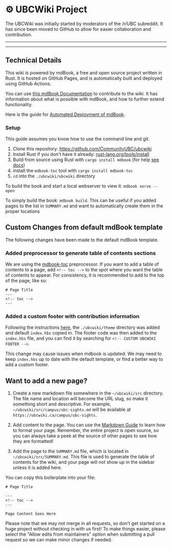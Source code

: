 # ⚙️ UBCWiki Project

The UBCWiki was initially started by moderators of the /r/UBC subreddit. It has since been moved to GitHub to allow for easier collaboration and contribution.

---
<!-- toc -->
---

## Technical Details

This wiki is powered by mdBook, a free and open source project written in Rust. It is hosted on GitHub Pages, and is automatically built and deployed using GitHub Actions.

You can use [this mdBook Documentation](https://rust-lang.github.io/mdBook/index.html) to contribute to the wiki. It has information about what is possible with mdBook, and how to further extend functionality.

Here is the guide for [Automated Deployment of mdBook](https://github.com/rust-lang/mdBook/wiki/Automated-Deployment%3A-GitHub-Actions).

### Setup

This guide assumes you know how to use the command line and git.

1. Clone this repository: https://github.com/CommunityUBC/ubcwiki
2. Install Rust if you don't have it already: [rust-lang.org/tools/install](https://www.rust-lang.org/tools/install)
3. Build from source using Rust with `cargo install mdbook` (for help [see docs](https://rust-lang.github.io/mdBook/guide/installation.html))
4. install the `mdbook-toc` tool with `cargo install mdbook-toc`
5. `cd` into the `./ubcwiki/ubcwiki` directory

To build the book and start a local webserver to view it: `mdbook serve --open`

To simply build the book: `mdbook build`. This can be useful if you added pages to the list in `SUMMARY.md` and want to automatically create them in the proper locations 

## Custom Changes from default mdBook template

The following changes have been made to the default mdBook template.

### Added preprocessor to generate table of contents sections

We are using the [mdbook-toc](https://github.com/badboy/mdbook-toc) preprocessor. If you want to add a table of contents to a page, add `<!-- toc -->` to the spot where you want the table of contents to appear. For consistency, it is recommended to add to the top of the page, like so:

```
# Page Title
---
<!-- toc -->
---
```

### Added a custom footer with contribution information
Following the instructions [here](https://rust-lang.github.io/mdBook/format/theme/index.html), the `./ubcwiki/theme` directory was added and default `index.hbs` copied in. The footer code was then added to the `index.hbs` file, and you can find it by searching for `<!-- CUSTOM UBCWIKI FOOTER -->`.

This change may cause issues when mdbook is updated. We may need to keep `index.hbs` up to date with the default template, or find a better way to add a custom footer.

## Want to add a new page?

1. Create a new markdown file somewhere in the `~/ubcwiki/src` directory. The file name and location will become the URL slug, so make it something short and descriptive. For example, `~/ubcwiki/src/campus/ubc-sights.md` will be available at `https://ubcwiki.ca/campus/ubc-sights`.

2. Add content to the page. You can use the [Markdown Guide](https://rust-lang.github.io/mdBook/format/markdown.html) to learn how to format your page. Remember, the entire project is open source, so you can always take a peek at the source of other pages to see how they are formatted!

3. Add the page to the `SUMMARY.md` file, which is located in `~/ubcwiki/src/SUMMARY.md`. This file is used to generate the table of contents for the wiki, and your page will not show up in the sidebar unless it is added here.

You can copy this boilerplate into your file:

```
# Page Title

---
<!-- toc -->
---

Page Content Goes Here
```

Please note that we may not merge in all requests, so don't get started on a huge project without checking in with us first! To make things easier, please select the "Allow edits from maintainers" option when submitting a pull request so we can make minor changes if needed.